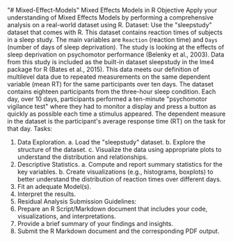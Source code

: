 "# Mixed-Effect-Models" 
Mixed Effects Models in R
Objective
Apply your understanding of Mixed Effects Models by performing a comprehensive analysis on a real-world dataset
using R.
Dataset:
Use the "sleepstudy" dataset that comes with R. This dataset contains reaction times of subjects in a sleep
study. The main variables are `Reaction` (reaction time) and `Days` (number of days of sleep deprivation).
The study is looking at the effects of sleep deprivation on psychomotor performance (Belenky et al., 2003).
Data from this study is included as the built-in dataset sleepstudy in the lme4 package for R (Bates et al.,
2015).
This data meets our definition of multilevel data due to repeated measurements on the same dependent
variable (mean RT) for the same participants over ten days.
The dataset contains eighteen participants from the three-hour sleep condition. Each day, over 10 days,
participants performed a ten-minute "psychomotor vigilance test" where they had to monitor a display and
press a button as quickly as possible each time a stimulus appeared. The dependent measure in the dataset
is the participant's average response time (RT) on the task for that day.
Tasks:
1. Data Exploration.
a. Load the "sleepstudy" dataset.
b. Explore the structure of the dataset.
c. Visualize the data using appropriate plots to understand the distribution and relationships.
2. Descriptive Statistics.
a. Compute and report summary statistics for the key variables.
b. Create visualizations (e.g., histograms, boxplots) to better understand the distribution of reaction times
over different days.
3. Fit an adequate Model(s).
4. Interpret the results.
6. Residual Analysis
Submission Guidelines:
1. Prepare an R Script/Markdown document that includes your code, visualizations, and interpretations.
2. Provide a brief summary of your findings and insights.
3. Submit the R Markdown document and the corresponding PDF output.
